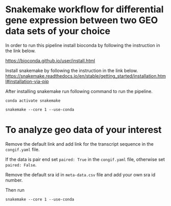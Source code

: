# Snakemake workflow for differential gene expression between two GEO data sets of your choice

In order to run this pipeline install bioconda by following the instruction in the link below.

https://bioconda.github.io/user/install.html

Install snakemake by following the instruction in the link below.
https://snakemake.readthedocs.io/en/stable/getting_started/installation.html#installation-via-pip

After installing snakemake run following command to run the pipeline. 

```conda activate snakemake```

```snakemake --core 1 --use-conda```

# To analyze geo data of your interest
Remove the default link and add link for the transcript sequence in the ```congif.yaml``` file.

If the data is pair end set ```paired: True``` in the ```congif.yaml``` file, otherwise set ```paired: False```. 

Remove the default sra id in ```meta-data.csv``` file and add your own sra id number.

Then run

```snakemake --core 1 --use-conda```
